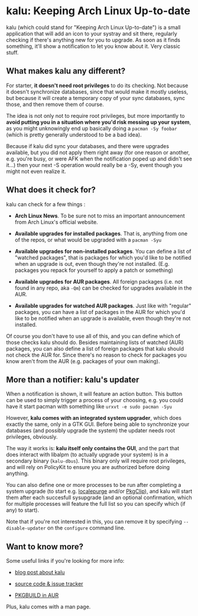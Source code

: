 # kalu: Keeping Arch Linux Up-to-date

kalu (which could stand for "Keeping Arch Linux Up-to-date") is a small
application that will add an icon to your systray and sit there, regularly
checking if there's anything new for you to upgrade. As soon as it finds
something, it'll show a notification to let you know about it. Very classic
stuff.

## What makes kalu any different?

For starter, **it doesn't need root privileges** to do its checking. Not because
it doesn't synchronize databases, since that would make it mostly useless, but
because it will create a temporary copy of your sync databases, sync those, and
then remove them of course.

The idea is not only not to require root privileges, but more importantly to
**avoid putting you in a situation where you'd risk messing up your system**, as
you might unknowingly end up basically doing a `pacman -Sy foobar` (which is
pretty generally understood to be a bad idea).

Because if kalu did sync your databases, and there were upgrades available, but
you did not apply them right away (for one reason or another, e.g. you're busy,
or were AFK when the notification poped up and didn't see it...) then your next
-S operation would really be a -Sy, event though you might not even realize it.

## What does it check for?

kalu can check for a few things :

- **Arch Linux News**. To be sure not to miss an important announcement from
  Arch Linux's official website.

- **Available upgrades for installed packages**. That is, anything from one of
  the repos, or what would be upgraded with a `pacman -Syu`

- **Available upgrades for non-installed packages**. You can define a list of
  "watched packages", that is packages for which you'd like to be notified when
  an upgrade is out, even though they're not installed. (E.g. packages you
  repack for yourself to apply a patch or something)

- **Available upgrades for AUR packages**. All foreign packages (i.e. not found
  in any repo, aka `-Qm`) can be checked for upgrades available in the AUR.

- **Available upgrades for watched AUR packages**. Just like with "regular"
  packages, you can have a list of packages in the AUR for which you'd like to
  be notified when an upgrade is available, even though they're not installed.

Of course you don't have to use all of this, and you can define which of those
checks kalu should do. Besides maintaining lists of watched (AUR) packages, you
can also define a list of foreign packages that kalu should not check the AUR
for. Since there's no reason to check for packages you know aren't from the AUR
(e.g. packages of your own making).

## More than a notifier: kalu's updater

When a notification is shown, it will feature an action button. This button can
be used to simply trigger a process of your choosing, e.g. you could have it
start pacman with something like `urxvt -e sudo pacman -Syu`

However, **kalu comes with an integrated system upgrader**, which does exactly
the same, only in a GTK GUI. Before being able to synchronize your databases
(and possibly upgrade the system) the updater needs root privileges, obviously.

The way it works is: **kalu itself only contains the GUI**, and the part that
does interact with libalpm (to actually upgrade your system) is in a secondary
binary (`kalu-dbus`). This binary only will require root privileges, and will
rely on PolicyKit to ensure you are authorized before doing anything.

You can also define one or more processes to be run after completing a system
upgrade (to start e.g.
[localepurge](https://aur.archlinux.org/packages.php?ID=11975 "AUR: localepurge: Script to remove disk space wasted for unneeded localizations")
and/or [PkgClip](http://mywaytoarch.tumblr.com/post/16005116198/pkgclip-does-your-pacman-cache-need-a-trim
"PkgClip: Does your pacman cache need a trim?")), and kalu will start them after
each succesfull sysupgrade (and an optional confirmation, which for multiple
processes will feature the full list so you can specify which (if any) to
start).

Note that if you're not interested in this, you can remove it by specifying
`--disable-updater` on the `configure` command line.

## Want to know more?

Some useful links if you're looking for more info:

- [blog post about kalu](http://jjacky.com/kalu "kalu @ jjacky.com")

- [source code & issue tracker](https://github.com/jjk-jacky/kalu "kalu @ GitHub.com")

- [PKGBUILD in AUR](https://aur.archlinux.org/packages.php?ID=56673 "AUR: kalu")

Plus, kalu comes with a man page.
